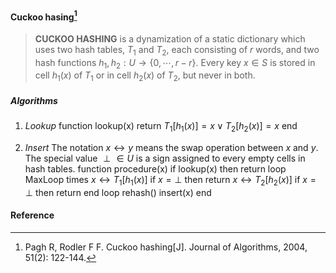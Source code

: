 #### Cuckoo hasing[^1]
>**CUCKOO HASHING** is a dynamization of a static dictionary which uses two hash tables, $T_1$ and $T_2$, each consisting of $r$ words, and two hash functions $h_1, h_2: U \rightarrow \{ 0, \cdots, r - r \}$. Every key $x \in S$ is stored in cell $h_1(x)$ of $T_1$ or in cell $h_2(x)$ of $T_2$, but never in both.

##### Algorithms
1. *Lookup*
function lookup(x) 
    return $T_1[h_1(x)] = x \lor T_2[h_2(x)] = x$ 
end

2. *Insert*
The notation $x \leftrightarrow y$ means the swap operation between $x$ and $y$. The special value $\perp \in U$ is a sign assigned to every empty cells in hash tables.
function  procedure(x)
    if lookup(x) then return
    loop MaxLoop times
        $x \leftrightarrow T_1[h_1(x)]$
        if $x = \perp$ then return
        $x \leftrightarrow T_2[h_2(x)]$
        if $x = \perp$ then return
    end loop
    rehash()
    insert(x)
end


#### Reference
[^1]: Pagh R, Rodler F F. Cuckoo hashing[J]. Journal of Algorithms, 2004, 51(2): 122-144.
